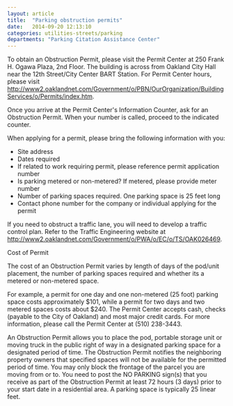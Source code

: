 ```yaml
---
layout: article
title:  "Parking obstruction permits"
date:   2014-09-20 12:13:10
categories: utilities-streets/parking
departments: "Parking Citation Assistance Center"
---
```


To obtain an Obstruction Permit, please visit the Permit Center at 250 Frank H. Ogawa Plaza, 2nd Floor. The building is across from Oakland City Hall near the 12th Street/City Center BART Station. For Permit Center hours, please visit http://www2.oaklandnet.com/Government/o/PBN/OurOrganization/BuildingServices/o/Permits/index.htm.

Once you arrive at the Permit Center's Information Counter, ask for an Obstruction Permit. When your number is called, proceed to the indicated counter.

When applying for a permit, please bring the following information with you:

* Site address
* Dates required
* If related to work requiring permit, please reference permit application number
* Is parking metered or non-metered? If metered, please provide meter number
* Number of parking spaces required. One parking space is 25 feet long
* Contact phone number for the company or individual applying for the permit

If you need to obstruct a traffic lane, you will need to develop a traffic control plan. Refer to the Traffic Engineering website at http://www2.oaklandnet.com/Government/o/PWA/o/EC/o/TS/OAK026469.

Cost of Permit

The cost of an Obstruction Permit varies by length of days of the pod/unit placement, the number of parking spaces required and whether its a metered or non-metered space.

For example, a permit for one day and one non-metered (25 foot) parking space costs approximately $101, while a permit for two days and two metered spaces costs about $240. The Permit Center accepts cash, checks (payable to the City of Oakland) and most major credit cards. For more information, please call the Permit Center at (510) 238-3443. 

An Obstruction Permit allows you to place the pod, portable storage unit or moving truck in the public right of way in a designated parking space for a designated period of time. The Obstruction Permit notifies the neighboring property owners that specified spaces will not be available for the permitted period of time. You may only block the frontage of the parcel you are moving from or to. You need to post the NO PARKING sign(s) that you receive as part of the Obstruction Permit at least 72 hours (3 days) prior to your start date in a residential area. A parking space is typically 25 linear feet.
